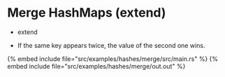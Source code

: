 # Merge HashMaps (extend)

* extend

* If the same key appears twice, the value of the second one wins.

{% embed include file="src/examples/hashes/merge/src/main.rs" %}
{% embed include file="src/examples/hashes/merge/out.out" %}


